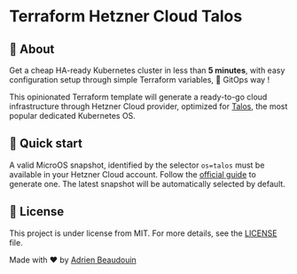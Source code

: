 # Terraform Hetzner Cloud Talos

## 🎯 About

Get a cheap HA-ready Kubernetes cluster in less than **5 minutes**, with easy configuration setup through simple Terraform variables, 💯 GitOps way !

This opinionated Terraform template will generate a ready-to-go cloud infrastructure through Hetzner Cloud provider, optimized for [Talos](https://www.talos.dev/), the most popular dedicated Kubernetes OS.

## 🚀 Quick start

A valid MicroOS snapshot, identified by the selector `os=talos` must be available in your Hetzner Cloud account. Follow the [official guide](https://www.talos.dev/v1.8/talos-guides/install/cloud-platforms/hetzner/) to generate one. The latest snapshot will be automatically selected by default.

## 📝 License

This project is under license from MIT. For more details, see the [LICENSE](https://adr1enbe4udou1n.mit-license.org/) file.

Made with :heart: by <a href="https://github.com/adr1enbe4udou1n" target="_blank">Adrien Beaudouin</a>
